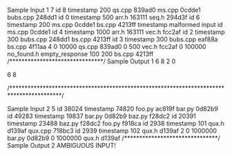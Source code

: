 Sample Input 1
7
id 8 timestamp 200 qs.cpp 839ad0 ms.cpp 0cdde1 bubs.cpp 248dd1
id 0 timestamp 500 arr.h 163111 seq.h 294d3f
id 6 timestamp 200 ms.cpp 0cdde1 bs.cpp 4213ff
timestamp malformed input id ms.cpp 0cdde1
id 4 timestamp 1000 arr.h 163111 vec.h fcc2af
id 2 timestamp 300 bubs.cpp 248dd1 bs.cpp 4213ff
id 3 timestamp 300 bubs.cpp eaf88a bs.cpp 4f11aa
4
0 10000 qs.cpp 839ad0
0 500 vec.h fcc2af
0 100000 no_found.h empty_response
100 200 bs.cpp 4213ff
/*******************************/
Sample Output 1
6 8 2
0

6 8

/*****************************************************************************************/

Sample Input 2
5
id 38024 timestamp 74820 foo.py ac819f bar.py 0d82b9
id 49283 timestamp 19837 bar.py 0d82b9 baz.py f28dc2
id 20391 timestamp 23488 baz.py f28dc2 foo.py f918ca
id 2938 timestamp 101 qux.h d139af qux.cpp 718bc3
id 2939 timestamp 102 qux.h d139af
2
0 1000000 bar.py 0d82b9
0 1000000 qux.h d139af
/*******************************/
Sample Output 2
AMBIGUOUS INPUT!





